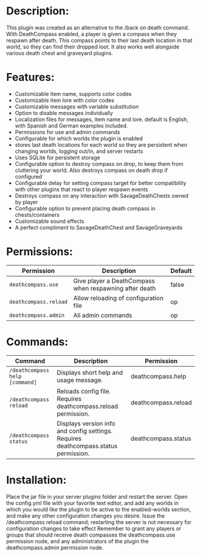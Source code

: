 # Description: #

This plugin was created as an alternative to the /back on death command. With DeathCompass enabled, a player is given a compass when they respawn after death. This compass points to their last death location in that world, so they can find their dropped loot. It also works well alongside various death chest and graveyard plugins.

# Features: #

* Customizable item name, supports color codes
* Customizable item lore with color codes
* Customizable messages with variable substitution
* Option to disable messages individually
* Localization files for messages, item name and lore. default is English, with Spanish and German examples included.
* Permissions for use and admin commands
* Configurable for which worlds the plugin is enabled
* stores last death locations for each world so they are persistent when changing worlds, logging out/in, and server restarts
* Uses SQLite for persistent storage
* Configurable option to destroy compass on drop, to keep them from cluttering your world. Also destroys compass on death drop if configured
* Configurable delay for setting compass target for better compatibility with other plugins that react to player respawn events
* Destroys compass on any interaction with SavageDeathChests owned by player
* Configurable option to prevent placing death compass in chests/containers
* Customizable sound effects
* A perfect compliment to SavageDeathChest and SavageGraveyards

# Permissions: #

Permission | Description | Default
---------- | ----------- | -------
`deathcompass.use` | Give player a DeathCompass when respawning after death | false
`deathcompass.reload` | Allow reloading of configuration file	| op
`deathcompass.admin` | All admin commands | op

# Commands: #

Command | Description | Permission
------- | ----------- | ----------
`/deathcompass help [command]` | Displays short help and usage message. | deathcompass.help
`/deathcompass reload` | Reloads config file. Requires deathcompass.reload permission. | deathcompass.reload
`/deathcompass status` | Displays version info and config settings. Requires deathcompass.status permission. | deathcompass.status

# Installation: #

Place the jar file in your server plugins folder and restart the server.
Open the config.yml file with your favorite text editor, and add any worlds in which you would like the plugin to be active to the enabled-worlds section, and make any other configuration changes you desire.
Issue the /deathcompass reload command; restarting the server is not necessary for configuration changes to take effect
Remember to grant any players or groups that should receive death compasses the deathcompass.use permission node, and any administrators of the plugin the deathcompass.admin permission node.
